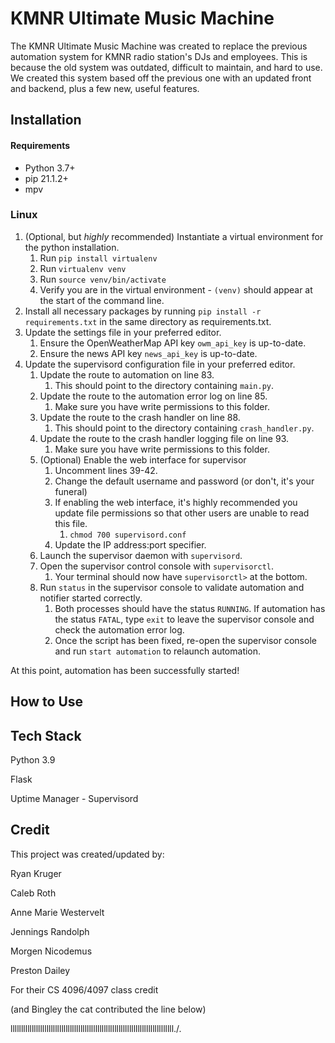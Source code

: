 # KMNR Ultimate Music Machine

The KMNR Ultimate Music Machine was created to replace the previous automation system for KMNR radio station's DJs and employees. This is because the old system was outdated, difficult to maintain, and hard to use. We created this system based off the previous one with an updated front and backend, plus a few new, useful features.

## Installation
#### Requirements

- Python 3.7+
- pip 21.1.2+
- mpv


### Linux

1. (Optional, but *highly* recommended) Instantiate a virtual environment for the python installation.
   1. Run ``pip install virtualenv``
   2. Run ``virtualenv venv``
   3. Run ``source venv/bin/activate``
   4. Verify you are in the virtual environment - ``(venv)`` should appear at the start of the command line. 
2. Install all necessary packages by running ``pip install -r requirements.txt`` in the same directory as requirements.txt.
3. Update the settings file in your preferred editor.
   1. Ensure the OpenWeatherMap API key ``owm_api_key`` is up-to-date.
   2. Ensure the news API key ``news_api_key`` is up-to-date.
4. Update the supervisord configuration file in your preferred editor.
   1. Update the route to automation on line 83.
      1. This should point to the directory containing ``main.py``.
   2. Update the route to the automation error log on line 85.  
      1. Make sure you have write permissions to this folder. 
   3. Update the route to the crash handler on line 88.
      1. This should point to the directory containing ``crash_handler.py``.
   4. Update the route to the crash handler logging file on line 93.
      1. Make sure you have write permissions to this folder.
   5. (Optional) Enable the web interface for supervisor
      1. Uncomment lines 39-42.
      2. Change the default username and password (or don't, it's your funeral)
      3. If enabling the web interface, it's highly recommended you update file permissions so that other users are unable to read this file.
         1. ``chmod 700 supervisord.conf``
      4. Update the IP address:port specifier.
   6. Launch the supervisor daemon with ``supervisord``.
   7. Open the supervisor control console with ``supervisorctl``.
      1. Your terminal should now have ``supervisorctl>`` at the bottom.
   8. Run ``status`` in the supervisor console to validate automation and notifier started correctly.
      1. Both processes should have the status ``RUNNING``. If automation has the status ``FATAL``, type ``exit`` to leave the supervisor console and check the automation error log.
      2. Once the script has been fixed, re-open the supervisor console and run ``start automation`` to relaunch automation.

At this point, automation has been successfully started!



## How to Use

## Tech Stack
Python 3.9

Flask

Uptime Manager - Supervisord


## Credit
This project was created/updated by:

Ryan Kruger

Caleb Roth

Anne Marie Westervelt

Jennings Randolph

Morgen Nicodemus

Preston Dailey

For their CS 4096/4097 class credit

(and Bingley the cat contributed the line below)

lllllllllllllllllllllllllllllllllllllllllllllllllllllllllllllllllllllllllllll./.
